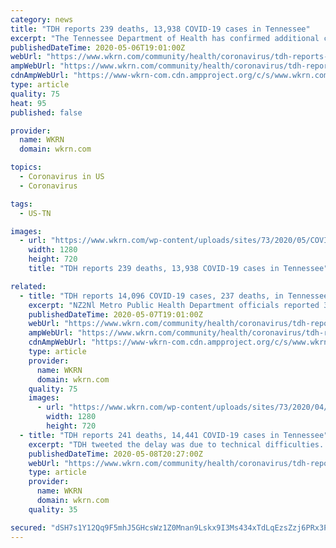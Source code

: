 ```yaml
---
category: news
title: "TDH reports 239 deaths, 13,938 COVID-19 cases in Tennessee"
excerpt: "The Tennessee Department of Health has confirmed additional cases of COVID-19 across the state on Wednesday, May 6.. Questions? Call the Public Information Line at (833) 556-2476. pic.twitter.com/XD9yX9s8Dt Metro Public Health Department officials reported 3,"
publishedDateTime: 2020-05-06T19:01:00Z
webUrl: "https://www.wkrn.com/community/health/coronavirus/tdh-reports-239-deaths-13938-covid-19-cases-in-tennessee/"
ampWebUrl: "https://www.wkrn.com/community/health/coronavirus/tdh-reports-239-deaths-13938-covid-19-cases-in-tennessee/amp/"
cdnAmpWebUrl: "https://www-wkrn-com.cdn.ampproject.org/c/s/www.wkrn.com/community/health/coronavirus/tdh-reports-239-deaths-13938-covid-19-cases-in-tennessee/amp/"
type: article
quality: 75
heat: 95
published: false

provider:
  name: WKRN
  domain: wkrn.com

topics:
  - Coronavirus in US
  - Coronavirus

tags:
  - US-TN

images:
  - url: "https://www.wkrn.com/wp-content/uploads/sites/73/2020/05/COVID_19_WEB_640x360_15.png?w=640&h=360&crop=1&resize=1280,720"
    width: 1280
    height: 720
    title: "TDH reports 239 deaths, 13,938 COVID-19 cases in Tennessee"

related:
  - title: "TDH reports 14,096 COVID-19 cases, 237 deaths, in Tennessee"
    excerpt: "NZ2Nl Metro Public Health Department officials reported 3,432 cases of COVID-19 in Davidson County on Thursday morning. Also on Thursday morning, Nashville Mayor John Cooper announced Phase One of the city’s four-phase plan to reopen will begin on Monday,"
    publishedDateTime: 2020-05-07T19:01:00Z
    webUrl: "https://www.wkrn.com/community/health/coronavirus/tdh-reports-14096-covid-19-cases-237-deaths-in-tennessee/"
    ampWebUrl: "https://www.wkrn.com/community/health/coronavirus/tdh-reports-14096-covid-19-cases-237-deaths-in-tennessee/amp/"
    cdnAmpWebUrl: "https://www-wkrn-com.cdn.ampproject.org/c/s/www.wkrn.com/community/health/coronavirus/tdh-reports-14096-covid-19-cases-237-deaths-in-tennessee/amp/"
    type: article
    provider:
      name: WKRN
      domain: wkrn.com
    quality: 75
    images:
      - url: "https://www.wkrn.com/wp-content/uploads/sites/73/2020/04/COVID_19_WEB_640x360_16.png?w=640&h=360&crop=1&resize=1280,720"
        width: 1280
        height: 720
  - title: "TDH reports 241 deaths, 14,441 COVID-19 cases in Tennessee"
    excerpt: "TDH tweeted the delay was due to technical difficulties. Related – COVID-19 cases in Tennessee: Why are agencies reporting different totals? Metro Public Health Department officials reported 3,460 cases of COVID-19 in Davidson County on Friday morning."
    publishedDateTime: 2020-05-08T20:27:00Z
    webUrl: "https://www.wkrn.com/community/health/coronavirus/tdh-reports-241-deaths-14441-covid-19-cases-in-tennessee/"
    type: article
    provider:
      name: WKRN
      domain: wkrn.com
    quality: 35

secured: "dSH7s1Y12Qq9F5mhJ5GHcsWz1Z0Mnan9Lskx9I3Ms434xTdLqEzsZzj6PRx3P72QLbdTYmyt3GGUNwrqfDlSySMV5pGfG/IBiJIyQ+t8D1huFIqdmn0fdRwTAfwr2ZtYJ8VP/X5fN+xI7+M8YAojLHhELlcKo2VP0HXsoMx4YpiTWlw1IJdYvAhqsrPcnOnoU062DL+0c03oZfPrN4G3wqRBnX+H/gISXrvmGxRL8LXDQ7b5yrCj10JWJTgTGYy37HihMDkPtpZNpLdekIy+dgH/8xJZP4NkXySF/CciaIDgYka+Ja3S65kAyWYlMF4/4UVAJ6QFBpxtwfxMXRpS3h+6D72oKqvpQIXX20W/u3PgLgquENlyMqjLJvY+iI6mGVKUn4DvLO5Io0m6SodRq0Wew332gfLWewwEvK93VkeIWquG8u+2gJL8qF2aV2Yt1hHMxtU8dcr4/rWkQ6z30NtT0Qf9jZ7SUEZLttGSpN8=;iE8jW+ys5w1piz7C/OgdUQ=="
---
```



